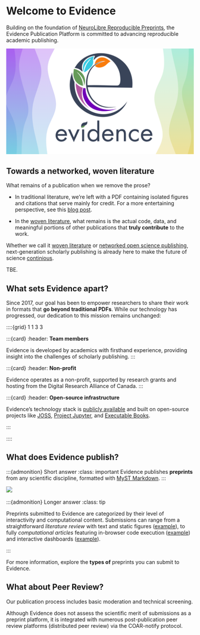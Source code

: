 # Welcome to Evidence

Building on the foundation of [NeuroLibre Reproducible Preprints](https://neurolibre.org), the Evidence Publication Platform is committed to advancing reproducible academic publishing.

![](https://raw.githubusercontent.com/evidencepub/brand/main/banner/png/banner_colored_aurora.png)

## Towards a networked, woven literature

What remains of a publication when we remove the prose?

* In traditional literature, we’re left with a PDF containing isolated figures and citations that serve mainly for credit. For a more entertaining perspective, see this [blog post](https://qantarot.substack.com/p/chatgpt-and-galactica-are-taking).

* In the [woven literature](https://preprint.neurolibre.org/10.55458/neurolibre.00041), what remains is the actual code, data, and meaningful portions of other publications that **truly contribute** to the work.

Whether we call it [woven literature](https://preprint.neurolibre.org/10.55458/neurolibre.00041) or [networked open science publishing](https://docs.curvenote.com/publish/kinds#networked-science), next-generation scholarly publishing is already here to make the future of science [continious](https://continuousfoundation.org).

TBE.

## What sets Evidence apart?

Since 2017, our goal has been to empower researchers to share their work in formats that **go beyond traditional PDFs**. While our technology has progressed, our dedication to this mission remains unchanged:

::::{grid} 1 1 3 3

:::{card}
:header: **Team members**

Evidence is developed by academics with firsthand experience, providing insight into the challenges of scholarly publishing.
:::

:::{card}
:header: **Non-profit**

Evidence operates as a non-profit, supported by research grants and hosting from the Digital Research Alliance of Canada.
:::

:::{card}
:header: **Open-source infrastructure**

Evidence’s technology stack is [publicly available](https://github.com/evidencepub) and built on open-source projects like [JOSS](https://github.com/openjournals), [Project Jupyter](https://jupyter.org), and [Executable Books](https://executablebooks.org/en/latest/).

:::

::::

## What does Evidence publish?

:::{admonition} Short answer
:class: important
Evidence publishes **preprints** from any scientific discipline, formatted with [MyST Markdown](https://mystmd.org).
:::

![](https://raw.githubusercontent.com/evidencepub/brand/main/misc/png/static_features.png)

:::{admonition} Longer answer
:class: tip

Preprints submitted to Evidence are categorized by their level of interactivity and computational content. Submissions can range from a straightforward _literature review_ with text and static figures ([example](https://preprint.neurolibre.org/10.55458/neurolibre.00041/)), to fully _computational articles_ featuring in-browser code execution ([example](https://preprint.neurolibre.org/10.55458/neurolibre.00033/)) and interactive dashboards ([example](https://preprint.neurolibre.org/10.55458/neurolibre.00029/)).

:::

For more information, explore the **types of** preprints you can submit to Evidence.

## What about Peer Review?

Our publication process includes basic moderation and technical screening.

Although Evidence does not assess the scientific merit of submissions as a preprint platform, it is integrated with numerous post-publication peer review platforms (distributed peer review) via the COAR-notify protocol.